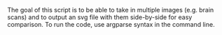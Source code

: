 The goal of this script is to be able to take in multiple images (e.g. brain scans) and to output an svg file with them side-by-side for easy comparison. To run the code, use argparse syntax in the command line.
